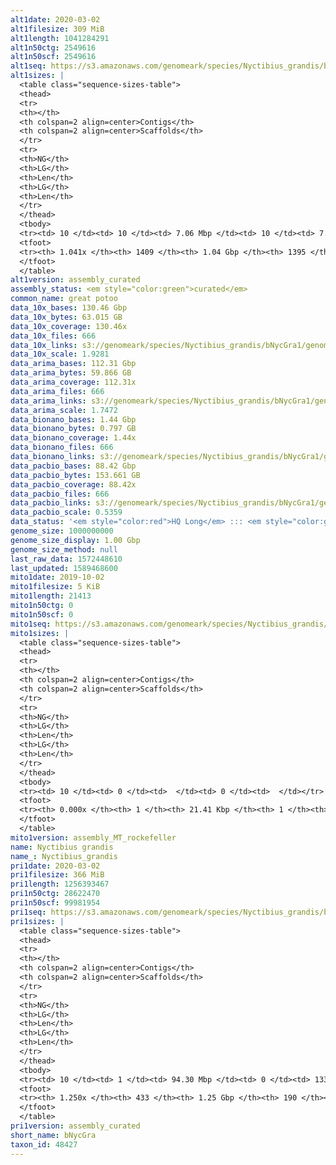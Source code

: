 ```yaml
---
alt1date: 2020-03-02
alt1filesize: 309 MiB
alt1length: 1041284291
alt1n50ctg: 2549616
alt1n50scf: 2549616
alt1seq: https://s3.amazonaws.com/genomeark/species/Nyctibius_grandis/bNycGra1/assembly_curated/bNycGra1.alt.cur.20200302.fasta.gz
alt1sizes: |
  <table class="sequence-sizes-table">
  <thead>
  <tr>
  <th></th>
  <th colspan=2 align=center>Contigs</th>
  <th colspan=2 align=center>Scaffolds</th>
  </tr>
  <tr>
  <th>NG</th>
  <th>LG</th>
  <th>Len</th>
  <th>LG</th>
  <th>Len</th>
  </tr>
  </thead>
  <tbody>
  <tr><td> 10 </td><td> 10 </td><td> 7.06 Mbp </td><td> 10 </td><td> 7.06 Mbp </td></tr>  <tr><td> 20 </td><td> 27 </td><td> 5.33 Mbp </td><td> 27 </td><td> 5.33 Mbp </td></tr>  <tr><td> 30 </td><td> 48 </td><td> 4.28 Mbp </td><td> 48 </td><td> 4.28 Mbp </td></tr>  <tr><td> 40 </td><td> 74 </td><td> 3.31 Mbp </td><td> 74 </td><td> 3.31 Mbp </td></tr>  <tr style="background-color:#cccccc;"><td> 50 </td><td> 109 </td><td> 2.55 Mbp </td><td> 109 </td><td> 2.55 Mbp </td></tr>  <tr><td> 60 </td><td> 153 </td><td> 2.05 Mbp </td><td> 153 </td><td> 2.05 Mbp </td></tr>  <tr><td> 70 </td><td> 208 </td><td> 1.55 Mbp </td><td> 208 </td><td> 1.55 Mbp </td></tr>  <tr><td> 80 </td><td> 282 </td><td> 1.15 Mbp </td><td> 282 </td><td> 1.15 Mbp </td></tr>  <tr><td> 90 </td><td> 393 </td><td> 0.66 Mbp </td><td> 393 </td><td> 0.67 Mbp </td></tr>  <tr><td> 100 </td><td> 712 </td><td> 133.87 Kbp </td><td> 705 </td><td> 135.65 Kbp </td></tr>  </tbody>
  <tfoot>
  <tr><th> 1.041x </th><th> 1409 </th><th> 1.04 Gbp </th><th> 1395 </th><th> 1.04 Gbp </th></tr>
  </tfoot>
  </table>
alt1version: assembly_curated
assembly_status: <em style="color:green">curated</em>
common_name: great potoo
data_10x_bases: 130.46 Gbp
data_10x_bytes: 63.015 GB
data_10x_coverage: 130.46x
data_10x_files: 666
data_10x_links: s3://genomeark/species/Nyctibius_grandis/bNycGra1/genomic_data/10x/<br>
data_10x_scale: 1.9281
data_arima_bases: 112.31 Gbp
data_arima_bytes: 59.866 GB
data_arima_coverage: 112.31x
data_arima_files: 666
data_arima_links: s3://genomeark/species/Nyctibius_grandis/bNycGra1/genomic_data/arima/<br>
data_arima_scale: 1.7472
data_bionano_bases: 1.44 Gbp
data_bionano_bytes: 0.797 GB
data_bionano_coverage: 1.44x
data_bionano_files: 666
data_bionano_links: s3://genomeark/species/Nyctibius_grandis/bNycGra1/genomic_data/bionano/<br>
data_pacbio_bases: 88.42 Gbp
data_pacbio_bytes: 153.661 GB
data_pacbio_coverage: 88.42x
data_pacbio_files: 666
data_pacbio_links: s3://genomeark/species/Nyctibius_grandis/bNycGra1/genomic_data/pacbio/<br>
data_pacbio_scale: 0.5359
data_status: '<em style="color:red">HQ Long</em> ::: <em style="color:green">Long</em> ::: <em style="color:green">Short</em> ::: <em style="color:green">Phasing</em> ::: <em style="color:green">Scaffolding</em>'
genome_size: 1000000000
genome_size_display: 1.00 Gbp
genome_size_method: null
last_raw_data: 1572448610
last_updated: 1589468600
mito1date: 2019-10-02
mito1filesize: 5 KiB
mito1length: 21413
mito1n50ctg: 0
mito1n50scf: 0
mito1seq: https://s3.amazonaws.com/genomeark/species/Nyctibius_grandis/bNycGra1/assembly_MT_rockefeller/bNycGra1.MT.20191002.fasta.gz
mito1sizes: |
  <table class="sequence-sizes-table">
  <thead>
  <tr>
  <th></th>
  <th colspan=2 align=center>Contigs</th>
  <th colspan=2 align=center>Scaffolds</th>
  </tr>
  <tr>
  <th>NG</th>
  <th>LG</th>
  <th>Len</th>
  <th>LG</th>
  <th>Len</th>
  </tr>
  </thead>
  <tbody>
  <tr><td> 10 </td><td> 0 </td><td>  </td><td> 0 </td><td>  </td></tr>  <tr><td> 20 </td><td> 0 </td><td>  </td><td> 0 </td><td>  </td></tr>  <tr><td> 30 </td><td> 0 </td><td>  </td><td> 0 </td><td>  </td></tr>  <tr><td> 40 </td><td> 0 </td><td>  </td><td> 0 </td><td>  </td></tr>  <tr style="background-color:#cccccc;"><td> 50 </td><td> 0 </td><td style="background-color:#ff8888;">  </td><td> 0 </td><td style="background-color:#ff8888;">  </td></tr>  <tr><td> 60 </td><td> 0 </td><td>  </td><td> 0 </td><td>  </td></tr>  <tr><td> 70 </td><td> 0 </td><td>  </td><td> 0 </td><td>  </td></tr>  <tr><td> 80 </td><td> 0 </td><td>  </td><td> 0 </td><td>  </td></tr>  <tr><td> 90 </td><td> 0 </td><td>  </td><td> 0 </td><td>  </td></tr>  <tr><td> 100 </td><td> 0 </td><td>  </td><td> 0 </td><td>  </td></tr>  </tbody>
  <tfoot>
  <tr><th> 0.000x </th><th> 1 </th><th> 21.41 Kbp </th><th> 1 </th><th> 21.41 Kbp </th></tr>
  </tfoot>
  </table>
mito1version: assembly_MT_rockefeller
name: Nyctibius grandis
name_: Nyctibius_grandis
pri1date: 2020-03-02
pri1filesize: 366 MiB
pri1length: 1256393467
pri1n50ctg: 28622470
pri1n50scf: 99981954
pri1seq: https://s3.amazonaws.com/genomeark/species/Nyctibius_grandis/bNycGra1/assembly_curated/bNycGra1.pri.cur.20200302.fasta.gz
pri1sizes: |
  <table class="sequence-sizes-table">
  <thead>
  <tr>
  <th></th>
  <th colspan=2 align=center>Contigs</th>
  <th colspan=2 align=center>Scaffolds</th>
  </tr>
  <tr>
  <th>NG</th>
  <th>LG</th>
  <th>Len</th>
  <th>LG</th>
  <th>Len</th>
  </tr>
  </thead>
  <tbody>
  <tr><td> 10 </td><td> 1 </td><td> 94.30 Mbp </td><td> 0 </td><td> 133.76 Mbp </td></tr>  <tr><td> 20 </td><td> 2 </td><td> 90.86 Mbp </td><td> 1 </td><td> 127.81 Mbp </td></tr>  <tr><td> 30 </td><td> 3 </td><td> 62.18 Mbp </td><td> 2 </td><td> 115.30 Mbp </td></tr>  <tr><td> 40 </td><td> 5 </td><td> 51.35 Mbp </td><td> 3 </td><td> 105.21 Mbp </td></tr>  <tr style="background-color:#cccccc;"><td> 50 </td><td> 7 </td><td style="background-color:#88ff88;"> 28.62 Mbp </td><td> 4 </td><td style="background-color:#88ff88;"> 99.98 Mbp </td></tr>  <tr><td> 60 </td><td> 11 </td><td> 23.41 Mbp </td><td> 5 </td><td> 92.36 Mbp </td></tr>  <tr><td> 70 </td><td> 16 </td><td> 21.07 Mbp </td><td> 6 </td><td> 88.16 Mbp </td></tr>  <tr><td> 80 </td><td> 21 </td><td> 15.75 Mbp </td><td> 7 </td><td> 59.94 Mbp </td></tr>  <tr><td> 90 </td><td> 28 </td><td> 12.12 Mbp </td><td> 9 </td><td> 43.94 Mbp </td></tr>  <tr><td> 100 </td><td> 39 </td><td> 8.12 Mbp </td><td> 12 </td><td> 26.76 Mbp </td></tr>  </tbody>
  <tfoot>
  <tr><th> 1.250x </th><th> 433 </th><th> 1.25 Gbp </th><th> 190 </th><th> 1.26 Gbp </th></tr>
  </tfoot>
  </table>
pri1version: assembly_curated
short_name: bNycGra
taxon_id: 48427
---
```

